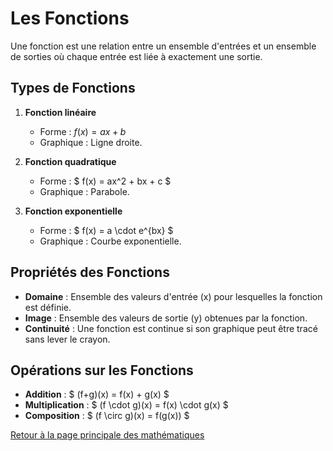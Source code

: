 # Les Fonctions

Une fonction est une relation entre un ensemble d'entrées et un ensemble de sorties où chaque entrée est liée à exactement une sortie.

## Types de Fonctions

1. **Fonction linéaire**
   - Forme : $f(x) = ax + b$ 
   - Graphique : Ligne droite.

2. **Fonction quadratique**
   - Forme : $  f(x) = ax^2 + bx + c $ 
   - Graphique : Parabole.

3. **Fonction exponentielle**
   - Forme : $  f(x) = a \cdot e^{bx} $ 
   - Graphique : Courbe exponentielle.

## Propriétés des Fonctions

- **Domaine** : Ensemble des valeurs d'entrée (x) pour lesquelles la fonction est définie.
- **Image** : Ensemble des valeurs de sortie (y) obtenues par la fonction.
- **Continuité** : Une fonction est continue si son graphique peut être tracé sans lever le crayon.

## Opérations sur les Fonctions

- **Addition** : $  (f+g)(x) = f(x) + g(x) $ 
- **Multiplication** : $  (f \cdot g)(x) = f(x) \cdot g(x) $ 
- **Composition** : $  (f \circ g)(x) = f(g(x)) $ 

[Retour à la page principale des mathématiques](maths.md)
